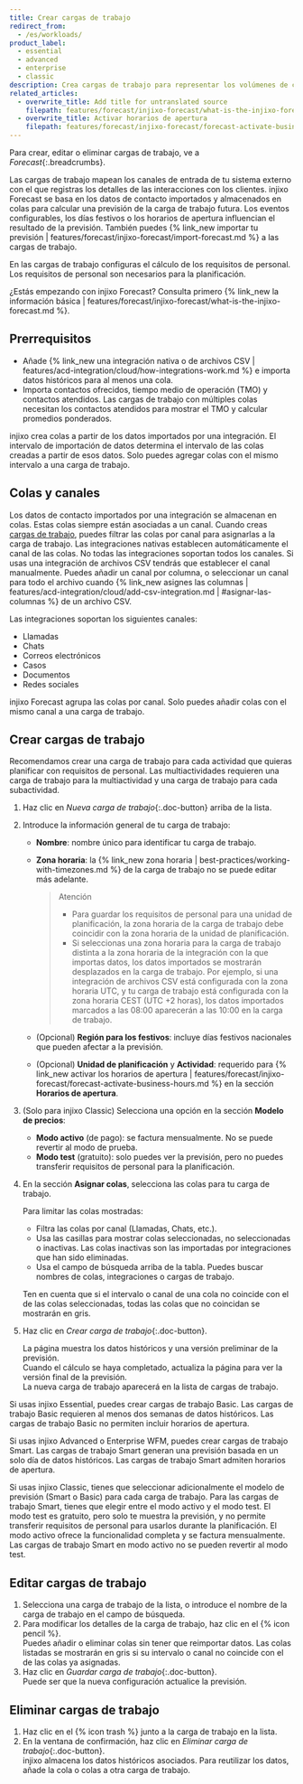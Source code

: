 ```yaml
---
title: Crear cargas de trabajo
redirect_from:
  - /es/workloads/
product_label:
  - essential
  - advanced
  - enterprise
  - classic
description: Crea cargas de trabajo para representar los volúmenes de contacto históricos, la previsión, y el TMO. Conoce los diferentes tipos de cargas de trabajo.
related_articles:
  - overwrite_title: Add title for untranslated source
    filepath: features/forecast/injixo-forecast/what-is-the-injixo-forecast.md
  - overwrite_title: Activar horarios de apertura
    filepath: features/forecast/injixo-forecast/forecast-activate-business-hours.md
---
```


Para crear, editar o eliminar cargas de trabajo, ve a _Forecast_{:.breadcrumbs}.

Las cargas de trabajo mapean los canales de entrada de tu sistema externo con el que registras los detalles de las interacciones con los clientes. injixo Forecast se basa en los datos de contacto importados y almacenados en colas para calcular una previsión de la carga de trabajo futura. Los eventos configurables, los días festivos o los horarios de apertura influencian el resultado de la previsión. También puedes {% link_new importar tu previsión | features/forecast/injixo-forecast/import-forecast.md %} a las cargas de trabajo.

En las cargas de trabajo configuras el cálculo de los requisitos de personal. Los requisitos de personal son necesarios para la planificación.

¿Estás empezando con injixo Forecast? Consulta primero {% link_new la información básica | features/forecast/injixo-forecast/what-is-the-injixo-forecast.md %}.

## Prerrequisitos

- Añade {% link_new una integración nativa o de archivos CSV | features/acd-integration/cloud/how-integrations-work.md %} e importa datos históricos para al menos una cola.
- Importa contactos ofrecidos, tiempo medio de operación (TMO) y contactos atendidos. Las cargas de trabajo con múltiples colas necesitan los contactos atendidos para mostrar el TMO y calcular promedios ponderados.

injixo crea colas a partir de los datos importados por una integración. El intervalo de importación de datos determina el intervalo de las colas creadas a partir de esos datos. Solo puedes agregar colas con el mismo intervalo a una carga de trabajo.

## Colas y canales

Los datos de contacto importados por una integración se almacenan en colas. Estas colas siempre están asociadas a un canal. Cuando creas [cargas de trabajo](#crear-cargas-de-trabajo), puedes filtrar las colas por canal para asignarlas a la carga de trabajo. Las integraciones nativas establecen automáticamente el canal de las colas. No todas las integraciones soportan todos los canales.
Si usas una integración de archivos CSV tendrás que establecer el canal manualmente. Puedes añadir un canal por columna, o seleccionar un canal para todo el archivo cuando {% link_new asignes las columnas | features/acd-integration/cloud/add-csv-integration.md | #asignar-las-columnas %} de un archivo CSV.  

Las integraciones soportan los siguientes canales:

- Llamadas
- Chats
- Correos electrónicos
- Casos
- Documentos
- Redes sociales

injixo Forecast agrupa las colas por canal. Solo puedes añadir colas con el mismo canal a una carga de trabajo.

<!-- anchor for intercom forecast tour -->

## Crear cargas de trabajo

Recomendamos crear una carga de trabajo para cada actividad que quieras planificar con requisitos de personal. Las multiactividades requieren una carga de trabajo para la multiactividad y una carga de trabajo para cada subactividad.

1. Haz clic en _Nueva carga de trabajo_{:.doc-button} arriba de la lista.
2. Introduce la información general de tu carga de trabajo:
   - **Nombre**: nombre único para identificar tu carga de trabajo.
   - **Zona horaria**: la {% link_new zona horaria | best-practices/working-with-timezones.md %} de la carga de trabajo no se puede editar más adelante.

     > Atención
     >
     > - Para guardar los requisitos de personal para una unidad de planificación, la zona horaria de la carga de trabajo debe coincidir con la zona horaria de la unidad de planificación.
     > - Si seleccionas una zona horaria para la carga de trabajo distinta a la zona horaria de la integración con la que importas datos, los datos importados se mostrarán desplazados en la carga de trabajo. Por ejemplo, si una integración de archivos CSV está configurada con la zona horaria UTC, y tu carga de trabajo está configurada con la zona horaria CEST (UTC +2 horas), los datos importados marcados a las 08:00 aparecerán a las 10:00 en la carga de trabajo.

   - (Opcional) **Región para los festivos**: incluye días festivos nacionales que pueden afectar a la previsión.
   - (Opcional) **Unidad de planificación** y **Actividad**: requerido para {% link_new activar los horarios de apertura | features/forecast/injixo-forecast/forecast-activate-business-hours.md %} en la sección **Horarios de apertura**.

3. (Solo para injixo Classic) Selecciona una opción en la sección **Modelo de precios**:

   - **Modo activo** (de pago): se factura mensualmente. No se puede revertir al modo de prueba.
   - **Modo test** (gratuito): solo puedes ver la previsión, pero no puedes transferir requisitos de personal para la planificación.

4. En la sección **Asignar colas**, selecciona las colas para tu carga de trabajo.

   Para limitar las colas mostradas:

   - Filtra las colas por canal (Llamadas, Chats, etc.).
   - Usa las casillas para mostrar colas seleccionadas, no seleccionadas o inactivas. Las colas inactivas son las importadas por integraciones que han sido eliminadas.
   - Usa el campo de búsqueda arriba de la tabla. Puedes buscar nombres de colas, integraciones o cargas de trabajo.

   Ten en cuenta que si el intervalo o canal de una cola no coincide con el de las colas seleccionadas, todas las colas que no coincidan se mostrarán en gris.

5. Haz clic en _Crear carga de trabajo_{:.doc-button}.

   La página muestra los datos históricos y una versión preliminar de la previsión.  
   Cuando el cálculo se haya completado, actualiza la página para ver la versión final de la previsión.  
   La nueva carga de trabajo aparecerá en la lista de cargas de trabajo.

Si usas injixo Essential, puedes crear cargas de trabajo Basic. Las cargas de trabajo Basic requieren al menos dos semanas de datos históricos. Las cargas de trabajo Basic no permiten incluir horarios de apertura.

Si usas injixo Advanced o Enterprise WFM, puedes crear cargas de trabajo Smart. Las cargas de trabajo Smart generan una previsión basada en un solo día de datos históricos. Las cargas de trabajo Smart admiten horarios de apertura.

Si usas injixo Classic, tienes que seleccionar adicionalmente el modelo de previsión (Smart o Basic) para cada carga de trabajo. Para las cargas de trabajo Smart, tienes que elegir entre el modo activo y el modo test. El modo test es gratuito, pero solo te muestra la previsión, y no permite transferir requisitos de personal para usarlos durante la planificación. El modo activo ofrece la funcionalidad completa y se factura mensualmente. Las cargas de trabajo Smart en modo activo no se pueden revertir al modo test.

<!-- hidden: feature not live yet -->
<!-- ## Create workloads without historical data

You only need an integration and historical data import if you want injixo to create forecasts. To add forecast data by {% link_new importing a forecast | features/forecast/injixo-forecast/import-forecast.md %} that has been generated externally or to {% link_new create constant staff requirements | features/forecast/requirement-scripts/requirement-constant.md %}, you can create a workload using the tab *Forecast Import*:

1. Go to **Forecast**{:.breadcrumbs}.
2. Click _Create Workload_{:.doc-button} in the upper right corner of the forecast page.
3. In the *Basic configuration* section, enter a **Name** for your new workload.
4. Select the **Time zone** to display data. Note: The set time zone must match the planning unit to save staff requirements.
5. (Optional) Select the **Holiday region** to acknowledge all public holidays that affect your forecast for the year.
6. Select the **Planning unit** and the **Activity**. Note: You must select an option to calculate staff requirements.
    {{ 4 | image: 'Import Workload basic configuration section' }}
7. Click the tab **Forecast import**.
8. Select your **Interval length** and the **Channel** for the data import. Both must correspond with your import file.
    {{ 5 | image: 'Import Workload parameters' }}
9. Click *Create workload*{:.doc-button}. -->

## Editar cargas de trabajo

1. Selecciona una carga de trabajo de la lista, o introduce el nombre de la carga de trabajo en el campo de búsqueda.
2. Para modificar los detalles de la carga de trabajo, haz clic en el {% icon pencil %}.  
   Puedes añadir o eliminar colas sin tener que reimportar datos. Las colas listadas se mostrarán en gris si su intervalo o canal no coincide con el de las colas ya asignadas.
3. Haz clic en _Guardar carga de trabajo_{:.doc-button}.  
   Puede ser que la nueva configuración actualice la previsión.

## Eliminar cargas de trabajo

1. Haz clic en el {% icon trash %} junto a la carga de trabajo en la lista.
2. En la ventana de confirmación, haz clic en _Eliminar carga de trabajo_{:.doc-button}.  
    injixo almacena los datos históricos asociados. Para reutilizar los datos, añade la cola o colas a otra carga de trabajo.
